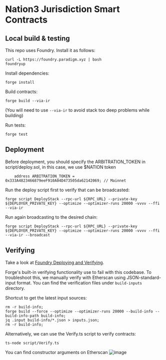 # Nation3 Jurisdiction Smart Contracts

## Local build & testing

This repo uses Foundry. Install it as follows:
```
curl -L https://foundry.paradigm.xyz | bash
foundryup
```

Install dependencies:
```
forge install
```

Build contracts:
```
forge build --via-ir
```
(You will need to use `--via-ir` to avoid stack too deep problems while building)

Run tests:
```
forge test
```

## Deployment
Before deployment, you should specify the ARBITRATION_TOKEN in script/deploy.sol, in this case, we use $NATION token 
```
    address ARBITRATION_TOKEN = 0x333A4823466879eeF910A04D473505da62142069; // Mainnet
```

Run the deploy script first to verify that can be broadcasted:
```
forge script DeployStack --rpc-url ${RPC_URL} --private-key ${DEPLOYER_PRIVATE_KEY} --optimize --optimizer-runs 20000 -vvvv --ffi --via-ir
```

Run again broadcasting to the desired chain:
```
forge script DeployStack --rpc-url ${RPC_URL} --private-key ${DEPLOYER_PRIVATE_KEY} --optimize --optimizer-runs 20000 -vvvv --ffi --via-ir --broadcast
```

## Verifying

Take a look at [Foundry Deploying and Verifying](https://book.getfoundry.sh/forge/deploying).

Forge's built-in verifying functionality use to fail with this codebase. To troubleshoot this, we manually verify with Etherscan using JSON-standard-input format. You can find the verification files under `build-inputs` directory.

Shortcut to get the latest input sources:
```
rm -r build-info;
forge build --force --optimize --optimizer-runs 20000 --build-info --build-info-path build-info;
jq .input build-info/*.json > inputs.json;
rm -r build-info;
```

Alternatively, we can use the Verify.ts script to verify contracts:
```
ts-node script/Verify.ts
```

You can find constructor arguments on Etherscan
![image](https://github.com/nation3/jurisdiction/assets/42999269/36b465e6-bd92-4f97-a46a-3bffcf032514)
